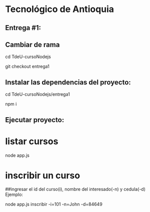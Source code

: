 Tecnológico de Antioquia
=================
## Entrega #1:

## Cambiar de rama

cd TdeU-cursoNodejs

git checkout entrega1

## Instalar las dependencias del proyecto:

cd TdeU-cursoNodejs/entrega1

npm i


## Ejecutar proyecto:

# listar cursos
node app.js
# inscribir un curso

##ingresar el id del curso(i), nombre del interesado(-n) y cedula(-d)
Ejemplo:

node app.js inscribir -i=101 -n=John -d=84649
